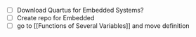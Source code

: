 - [ ] Download Quartus for Embedded Systems? 
- [ ] Create repo for Embedded
- [ ] go to [[Functions of Several Variables]] and move definition